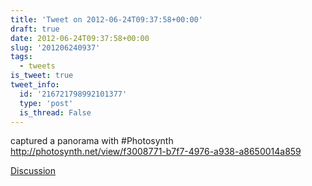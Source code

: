 ```yaml
---
title: 'Tweet on 2012-06-24T09:37:58+00:00'
draft: true
date: 2012-06-24T09:37:58+00:00
slug: '201206240937'
tags:
  - tweets
is_tweet: true
tweet_info:
  id: '216721798992101377'
  type: 'post'
  is_thread: False
---
```




captured a panorama with #Photosynth <http://photosynth.net/view/f3008771-b7f7-4976-a938-a8650014a859>

[Discussion](https://x.com/sytelus/status/216721798992101377)
